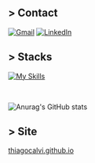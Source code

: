 ## > Contact
[![Gmail](https://img.shields.io/badge/Gmail-D14836?style=for-the-badge&logo=gmail&logoColor=white)](mailto:thiagohcalvi@gmail.com?)
[![LinkedIn](https://img.shields.io/badge/linkedin-%230077B5.svg?style=for-the-badge&logo=linkedin&logoColor=white)](https://www.linkedin.com/in/thiagohcalvi?jobid=1234&lipi=urn%3Ali%3Apage%3Ad_jobs_easyapply_pdfgenresume%3BkusDSlCFQrOxEpTobBqCcg%3D%3D&licu=urn%3Ali%3Acontrol%3Ad_jobs_easyapply_pdfgenresume-v02_profile)
<br>

## > Stacks

[![My Skills](https://skillicons.dev/icons?i=c,jaca,js,py,html,css,nodejs,vscode)](https://skillicons.dev)

<br>


![Anurag's GitHub stats](https://github-readme-stats.vercel.app/api?username=thiagocalvi&show_icons=true&theme=radical)

<!-- [![Top Langs](https://github-readme-stats.vercel.app/api/top-langs/?username=thiagocalvi&layout=demo)](https://github.com/anuraghazra/github-readme-stats)
 -->
## > Site
[thiagocalvi.github.io](https://thiagocalvi.github.io/)
